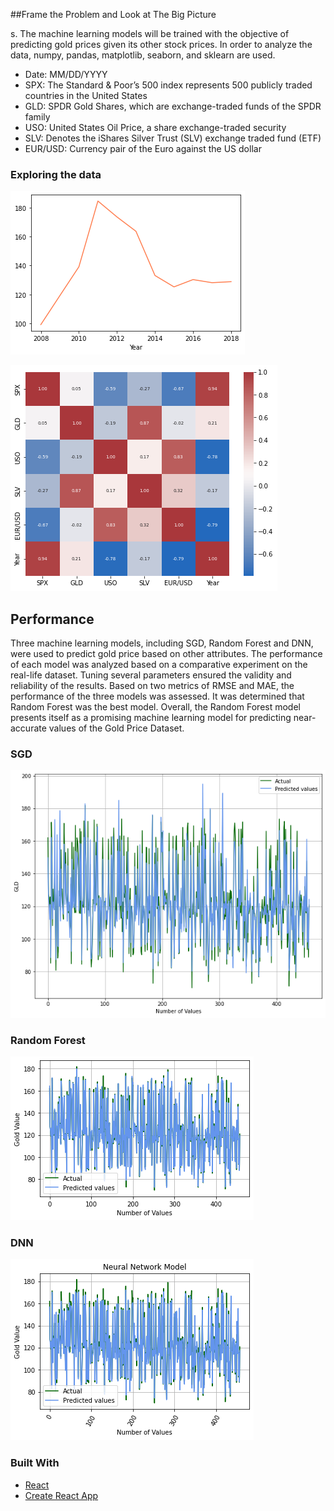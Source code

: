 <!-- GETTING STARTED -->
##Frame the Problem and Look at The Big Picture

s. The machine learning models will be trained with the objective of predicting gold prices given its other stock prices. In order to analyze the data, numpy, pandas, matplotlib, seaborn, and sklearn are used.

- Date: MM/DD/YYYY
- SPX: The Standard & Poor’s 500 index represents 500
publicly traded countries in the United States
- GLD: SPDR Gold Shares, which are exchange-traded
funds of the SPDR family
- USO: United States Oil Price, a share exchange-traded
security
- SLV: Denotes the iShares Silver Trust (SLV) exchange
traded fund (ETF)
- EUR/USD: Currency pair of the Euro against the US dollar

### Exploring the data
![graph](explore1.png)

![graph](explore2.png)

## Performance
Three machine learning models, including SGD, Random Forest and DNN, were used to predict gold price based on other attributes. The performance of each model was analyzed based on a comparative experiment on the real-life dataset. Tuning several parameters ensured the validity and reliability of the results. Based on two metrics of RMSE and MAE, the performance of the three
models was assessed. It was determined that Random Forest was the best model. Overall, the Random Forest model presents itself as a promising machine learning model for predicting near-accurate values of the Gold Price Dataset.

### SGD

![graph](SGD.png)

### Random Forest

![graph](random_forest.png)

### DNN

![graph](neural.png)

### Built With

* [React](https://reactjs.org/)
* [Create React App](https://github.com/facebook/create-react-app)
